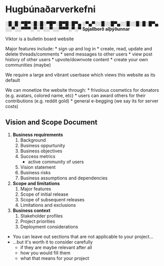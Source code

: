 # Hugbúnaðarverkefni

**░█░█░▀█▀░█░█░▀█▀░█▀█░█▀▄**
**░▀▄▀░░█░░█▀▄░░█░░█░█░█▀▄**
**░░▀░░▀▀▀░▀░▀░░▀░░▀▀▀░▀░▀**
**Spjallborð alþýðunnar**

Viktor is a bulletin board website

Major features include:
	* sign up and log in
	* create, read, update and delete threads/comments
	* send messages to other users
	* view post history of other users
	* upvote/downvote content
	* create your own communities (maybe)

We require a large and vibrant userbase which views this website as its default

We can monetize the website through:
	* frivolous cosmetics for donators (e.g. avatars, colored name, etc)
	* users can award others for their contributions (e.g. reddit gold)
	* general e-begging (we say its for server costs)

## Vision and Scope Document
1. **Business requirements**
	1. Background
	2. Business oppurtunity
	3. Business objectives
	4. Success metrics
		* active community of users
	5. Vision statement
	6. Business risks
	7. Business assumptions and dependencies
2. **Scope and limitations**
	1. Major features
	2. Scope of initial release
	3. Scope of subsequent releases
	4. Limitations and exclusions
3. **Business context**
	1. Stakeholder profiles
	2. Project priorities
	3. Deployment considerations

* You can leave out sections that are not applicable to your project...
* ...but it's worth it to consider carefully
	 * if they are maybe relevant after all
	 * how you would fill them
	 * what that means for your project
